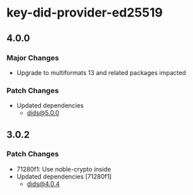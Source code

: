 # key-did-provider-ed25519

## 4.0.0

### Major Changes

- Upgrade to multiformats 13 and related packages impacted

### Patch Changes

- Updated dependencies
  - dids@5.0.0

## 3.0.2

### Patch Changes

- 71280f1: Use noble-crypto inside
- Updated dependencies [71280f1]
  - dids@4.0.4
